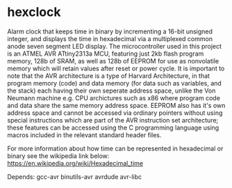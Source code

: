 # hexclock
Alarm clock that keeps time in binary by incrementing a 16-bit unsigned integer, and displays the time in hexadecimal via a multiplexed common anode seven segment LED display. The microcontroller used in this project is an ATMEL AVR ATtiny2313a MCU, featuring just 2kb flash program memory, 128b of SRAM, as well as 128b of EEPROM for use as nonvolatile memory which will retain values after reset or power cycle. It is important to note that the AVR architecture is a type of Harvard Architecture, in that program memory (code) and data memory (for data such as variables, and the stack) each having their own seperate address space, unlike the Von Neumann machine e.g. CPU archictures such as x86 where program code and data share the same memory address space. EEPROM also has it's own address space and cannot be accessed via ordinary pointers without using special instructions which are part of the AVR instruction set architecture; these features can be accessed using the C programming language using macros included in the relevant standard header files.

For more information about how time can be represented in hexadecimal or binary see the wikipedia link below: https://en.wikipedia.org/wiki/Hexadecimal_time

Depends:
  gcc-avr
  binutils-avr
  avrdude
  avr-libc
